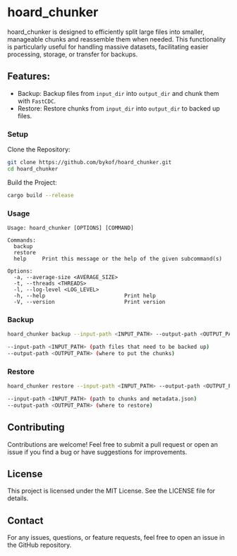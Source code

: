 # hoard_chunker

hoard_chunker is designed to efficiently split large files into smaller, manageable
chunks and reassemble them when needed. This functionality is particularly useful for handling massive datasets,
facilitating easier processing, storage, or transfer for backups.

## Features:

- Backup: Backup files from `input_dir` into `output_dir` and chunk them with `FastCDC`.
- Restore: Restore chunks from `input_dir` into `output_dir` to backed up files.

### Setup

Clone the Repository:

```sh
git clone https://github.com/bykof/hoard_chunker.git
cd hoard_chunker
```

Build the Project:

```sh
cargo build --release
```

### Usage

```shell
Usage: hoard_chunker [OPTIONS] [COMMAND]

Commands:
  backup   
  restore  
  help     Print this message or the help of the given subcommand(s)

Options:
  -a, --average-size <AVERAGE_SIZE>  
  -t, --threads <THREADS>            
  -l, --log-level <LOG_LEVEL>        
  -h, --help                         Print help
  -V, --version                      Print version
```

### Backup

```sh
hoard_chunker backup --input-path <INPUT_PATH> --output-path <OUTPUT_PATH>

--input-path <INPUT_PATH> (path files that need to be backed up)
--output-path <OUTPUT_PATH> (where to put the chunks)
``` 

### Restore

```sh
hoard_chunker restore --input-path <INPUT_PATH> --output-path <OUTPUT_PATH>

--input-path <INPUT_PATH> (path to chunks and metadata.json)
--output-path <OUTPUT_PATH> (where to restore)
```

## Contributing

Contributions are welcome! Feel free to submit a pull request or open an issue if you find a bug or have suggestions for
improvements.

## License

This project is licensed under the MIT License. See the LICENSE file for details.

## Contact

For any issues, questions, or feature requests, feel free to open an issue in the GitHub repository.

